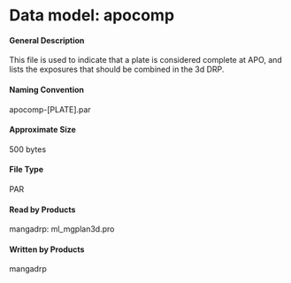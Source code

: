 
# Data model: apocomp



#### General Description
This file is used to indicate that a plate is considered complete at APO, and lists the exposures that should be combined in the 3d DRP.


#### Naming Convention
apocomp-[PLATE].par


#### Approximate Size
500 bytes


#### File Type
PAR


#### Read by Products
mangadrp: ml_mgplan3d.pro


#### Written by Products
mangadrp


